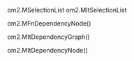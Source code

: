 om2.MSelectionList
om2.MItSelectionList

om2.MFnDependencyNode()
	
om2.MItDependencyGraph()

om2.MItDependencyNode()